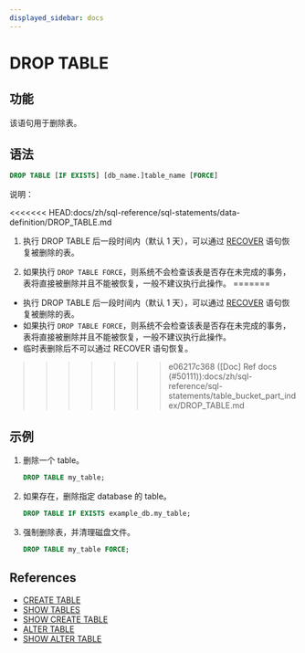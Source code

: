 ```yaml
---
displayed_sidebar: docs
---
```


# DROP TABLE

## 功能

该语句用于删除表。

## 语法

```sql
DROP TABLE [IF EXISTS] [db_name.]table_name [FORCE]
```

说明：

<<<<<<< HEAD:docs/zh/sql-reference/sql-statements/data-definition/DROP_TABLE.md
1. 执行 DROP TABLE 后一段时间内（默认 1 天），可以通过 [RECOVER](../data-definition/backup_restore/RECOVER.md) 语句恢复被删除的表。

2. 如果执行 `DROP TABLE FORCE`，则系统不会检查该表是否存在未完成的事务，表将直接被删除并且不能被恢复，一般不建议执行此操作。
=======
- 执行 DROP TABLE 后一段时间内（默认 1 天），可以通过 [RECOVER](../backup_restore/RECOVER.md) 语句恢复被删除的表。
- 如果执行 `DROP TABLE FORCE`，则系统不会检查该表是否存在未完成的事务，表将直接被删除并且不能被恢复，一般不建议执行此操作。
- 临时表删除后不可以通过 RECOVER 语句恢复。
>>>>>>> e06217c368 ([Doc] Ref docs (#50111)):docs/zh/sql-reference/sql-statements/table_bucket_part_index/DROP_TABLE.md

## 示例

1. 删除一个 table。

    ```sql
    DROP TABLE my_table;
    ```

2. 如果存在，删除指定 database 的 table。

    ```sql
    DROP TABLE IF EXISTS example_db.my_table;
    ```

3. 强制删除表，并清理磁盘文件。

    ```sql
    DROP TABLE my_table FORCE;
    ```

## References

* [CREATE TABLE](CREATE_TABLE.md)
* [SHOW TABLES](SHOW_TABLES.md)
* [SHOW CREATE TABLE](SHOW_CREATE_TABLE.md)
* [ALTER TABLE](ALTER_TABLE.md)
* [SHOW ALTER TABLE](SHOW_ALTER.md)
